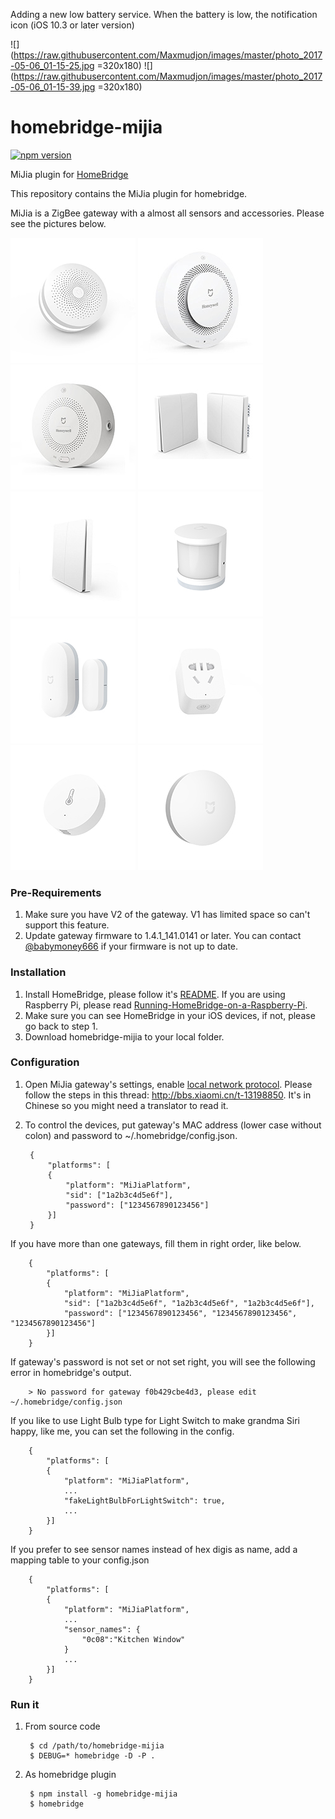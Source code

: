 Adding a new low battery service. When the battery is low, the notification icon (iOS 10.3 or later version)

![](https://raw.githubusercontent.com/Maxmudjon/images/master/photo_2017-05-06_01-15-25.jpg =320x180)
![](https://raw.githubusercontent.com/Maxmudjon/images/master/photo_2017-05-06_01-15-39.jpg =320x180)

# homebridge-mijia
[![npm version](https://badge.fury.io/js/homebridge-mijia.svg)](https://badge.fury.io/js/homebridge-mijia)

MiJia plugin for [HomeBridge](https://github.com/nfarina/homebridge)

This repository contains the MiJia plugin for homebridge.

MiJia is a ZigBee gateway with a almost all sensors and accessories. Please see the pictures below.

![](https://raw.githubusercontent.com/Maxmudjon/images/master/Mijia-Gate-way-200x200.jpg)
![](https://raw.githubusercontent.com/Maxmudjon/images/master/Mijia-Honeywell-Smart-Fire-Alarm-200x200.jpg)
![](https://raw.githubusercontent.com/Maxmudjon/images/master/Mijia-Honeywell-Smart-Gas-Alarm-Detector-CH4-200x200.jpg)
![](https://raw.githubusercontent.com/Maxmudjon/images/master/Mijia-Light-Control-200x200.jpg)
![](https://raw.githubusercontent.com/Maxmudjon/images/master/Mijia-Light-Control-Slim-200x200.jpg)
![](https://raw.githubusercontent.com/Maxmudjon/images/master/Mijia-Body-Sensor-200x200.jpg)
![](https://raw.githubusercontent.com/Maxmudjon/images/master/Mijia-Door-Window-Sensor-200x200.jpg)
![](https://raw.githubusercontent.com/Maxmudjon/images/master/Mijia-Smart-Socket-200x200.jpg)
![](https://raw.githubusercontent.com/Maxmudjon/images/master/Mijia-Temperature-Humidity-Sensor-200x200.jpg)
![](https://raw.githubusercontent.com/Maxmudjon/images/master/Mijia-Wireless-Switch-200x200.jpg)

### Pre-Requirements
1. Make sure you have V2 of the gateway. V1 has limited space so can't support this feature.
2. Update gateway firmware to 1.4.1_141.0141 or later. You can contact [@babymoney666](https://github.com/babymoney666) if your firmware is not up to date.

### Installation
1. Install HomeBridge, please follow it's [README](https://github.com/nfarina/homebridge/blob/master/README.md). If you are using Raspberry Pi, please read [Running-HomeBridge-on-a-Raspberry-Pi](https://github.com/nfarina/homebridge/wiki/Running-HomeBridge-on-a-Raspberry-Pi).
2. Make sure you can see HomeBridge in your iOS devices, if not, please go back to step 1.
3. Download homebridge-mijia to your local folder.

### Configuration
1. Open MiJia gateway's settings, enable [local network protocol](https://github.com/louisZL/lumi-gateway-local-api). Please follow the steps in this thread: http://bbs.xiaomi.cn/t-13198850. It's in Chinese so you might need a translator to read it.
2. To control the devices, put gateway's MAC address (lower case without colon) and password to ~/.homebridge/config.json.


        {
            "platforms": [
            {
                "platform": "MiJiaPlatform",
                "sid": ["1a2b3c4d5e6f"],
                "password": ["1234567890123456"]
            }]
        }

 If you have more than one gateways, fill them in right order, like below.


        {
            "platforms": [
            {
                "platform": "MiJiaPlatform",
                "sid": ["1a2b3c4d5e6f", "1a2b3c4d5e6f", "1a2b3c4d5e6f"],
                "password": ["1234567890123456", "1234567890123456", "1234567890123456"]
            }]
        }

 If gateway's password is not set or not set right, you will see the following error in homebridge's output.


        > No password for gateway f0b429cbe4d3, please edit ~/.homebridge/config.json

 If you like to use Light Bulb type for Light Switch to make grandma Siri happy, like me, you can set the following in the config.


        {
            "platforms": [
            {
                "platform": "MiJiaPlatform",
                ...
                "fakeLightBulbForLightSwitch": true,
                ...
            }]
        }
        
 If you prefer to see sensor names instead of hex digis as name, add a mapping table to your config.json
 
        {
            "platforms": [
            {
                "platform": "MiJiaPlatform",
                ...
                "sensor_names": {
					"0c08":"Kitchen Window"
                }
                ...
            }]
        }   

### Run it
1. From source code


        $ cd /path/to/homebridge-mijia
        $ DEBUG=* homebridge -D -P .

2. As homebridge plugin


        $ npm install -g homebridge-mijia
        $ homebridge
